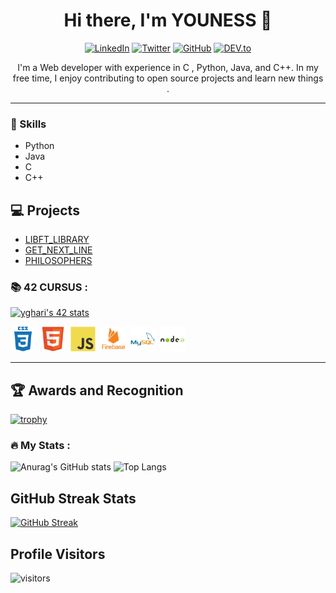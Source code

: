 <h1 align="center">Hi there, I'm YOUNESS 👋</h1> 

<p align="center">
<!--   <a href="[Your Personal Website]"><img src="https://img.shields.io/badge/-Website-FF4088?style=flat-square&logo=Google-Chrome&logoColor=white" alt="Personal Website"></a> -->
  <a href="https://www.linkedin.com/in/ghari-youness/"><img src="https://img.shields.io/badge/-LinkedIn-0077B5?style=flat-square&logo=Linkedin&logoColor=white" alt="LinkedIn"></a>
  <a href="https://twitter.com/GhariYouness"><img src="https://img.shields.io/badge/-Twitter-1DA1F2?style=flat-square&logo=Twitter&logoColor=white" alt="Twitter"></a>
  <a href="https://github.com/yghari"><img src="https://img.shields.io/badge/-GitHub-181717?style=flat-square&logo=GitHub&logoColor=white" alt="GitHub"></a>
  <a href="https://dev.to/yghari"><img src="https://img.shields.io/badge/-DEV-0A0A0A?style=flat-square&logo=Dev.to&logoColor=white" alt="DEV.to"></a>
</p>

<p align="center">I'm a Web developer with experience in C , Python, Java, and C++. In my free time, I enjoy contributing to open source projects and learn new things .</p>

---

### 🚀 Skills

- Python
- Java
- C
- C++

## 💻 Projects

- [LIBFT_LIBRARY](https://github.com/yghari/ft_libft42project)
- [GET_NEXT_LINE](https://github.com/yghari/get_next_line)
- [PHILOSOPHERS](https://github.com/yghari/philosophers)

### 📚 42 CURSUS :

<a href="https://github.com/oakoudad/badge42"><img src="https://badge.mediaplus.ma/binary/yghari" alt="yghari's 42 stats" /></a>

<div>
 
  <img src="https://github.com/devicons/devicon/blob/master/icons/css3/css3-plain-wordmark.svg"  title="CSS3" alt="CSS" width="40" height="40"/>&nbsp;
  <img src="https://github.com/devicons/devicon/blob/master/icons/html5/html5-original.svg" title="HTML5" alt="HTML" width="40" height="40"/>&nbsp;
  <img src="https://github.com/devicons/devicon/blob/master/icons/javascript/javascript-original.svg" title="JavaScript" alt="JavaScript" width="40" height="40"/>&nbsp;
  <img src="https://github.com/devicons/devicon/blob/master/icons/firebase/firebase-plain-wordmark.svg" title="Firebase" alt="Firebase" width="40" height="40"/>&nbsp;
  <img src="https://github.com/devicons/devicon/blob/master/icons/mysql/mysql-original-wordmark.svg" title="MySQL"  alt="MySQL" width="40" height="40"/>&nbsp;
  <img src="https://github.com/devicons/devicon/blob/master/icons/nodejs/nodejs-original-wordmark.svg" title="NodeJS" alt="NodeJS" width="40" height="40"/>&nbsp;

  
</div>

---

## 🏆 Awards and Recognition

[![trophy](https://github-profile-trophy.vercel.app/?username=yghari)](https://github.com/ryo-ma/github-profile-trophy)

### :fire: My Stats :

![Anurag's GitHub stats](https://github-readme-stats.vercel.app/api?username=yghari&show_icons=true&theme=radical)
![Top Langs](https://github-readme-stats.vercel.app/api/top-langs/?username=yghari&theme=tokyonight)

## GitHub Streak Stats

[![GitHub Streak](https://streak-stats.demolab.com/?user=yghari&theme=dark)](https://git.io/streak-stats)

<!-- ## Github Stats

<img align="left" alt="your-github-stats" src="https://github-readme-stats.vercel.app/api?username=yghari&show_icons=true&hide_border=true" /> -->

## Profile Visitors

![visitors](https://visitor-badge.glitch.me/badge?page_id=yghari.yghari)



